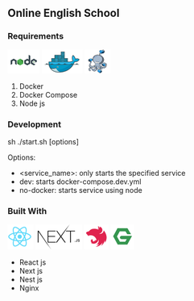 ## Online English School

### Requirements

![node.js logo](/readme/nodejs.png)
![docker logo](/readme/docker.png)
![docker-compose logo](/readme/docker-compose.png)

1. Docker
2. Docker Compose
3. Node js

### Development

sh ./start.sh [options]

Options:
* <service_name>: only starts the specified service
* dev: starts docker-compose.dev.yml
* no-docker: starts service using node

### Built With

![react logo](/readme/react.png)
![next logo](/readme/next.png)
![nest logo](/readme/nest.png)
![nginx logo](/readme/nginx.png)

* React js
* Next js
* Nest js
* Nginx


